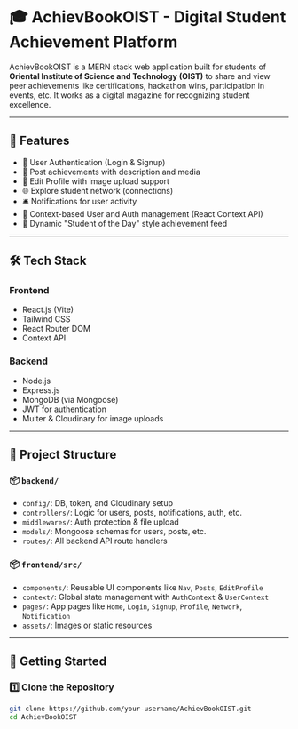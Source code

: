 # 🎓 AchievBookOIST - Digital Student Achievement Platform

AchievBookOIST is a MERN stack web application built for students of **Oriental Institute of Science and Technology (OIST)** to share and view peer 
achievements like certifications, hackathon wins, participation in events, etc. It works as a digital magazine for recognizing student excellence.

---

## 🧩 Features

- 🔐 User Authentication (Login & Signup)
- 📝 Post achievements with description and media
- 📸 Edit Profile with image upload support
- 🌐 Explore student network (connections)
- 🛎 Notifications for user activity
- 👥 Context-based User and Auth management (React Context API)
- 💬 Dynamic "Student of the Day" style achievement feed

---

## 🛠️ Tech Stack

### Frontend
- React.js (Vite)
- Tailwind CSS
- React Router DOM
- Context API

### Backend
- Node.js
- Express.js
- MongoDB (via Mongoose)
- JWT for authentication
- Multer & Cloudinary for image uploads

---

## 📁 Project Structure

### 📦 `backend/`
- `config/`: DB, token, and Cloudinary setup
- `controllers/`: Logic for users, posts, notifications, auth, etc.
- `middlewares/`: Auth protection & file upload
- `models/`: Mongoose schemas for users, posts, etc.
- `routes/`: All backend API route handlers

### 📦 `frontend/src/`
- `components/`: Reusable UI components like `Nav`, `Posts`, `EditProfile`
- `context/`: Global state management with `AuthContext` & `UserContext`
- `pages/`: App pages like `Home`, `Login`, `Signup`, `Profile`, `Network`, `Notification`
- `assets/`: Images or static resources

---

## 🚀 Getting Started

### 1️⃣ Clone the Repository
```bash
git clone https://github.com/your-username/AchievBookOIST.git
cd AchievBookOIST
